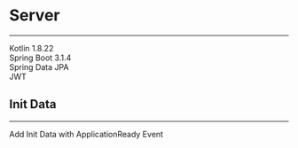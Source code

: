 # Server

---
Kotlin 1.8.22   
Spring Boot 3.1.4   
Spring Data JPA   
JWT

## Init Data

---

Add Init Data with ApplicationReady Event